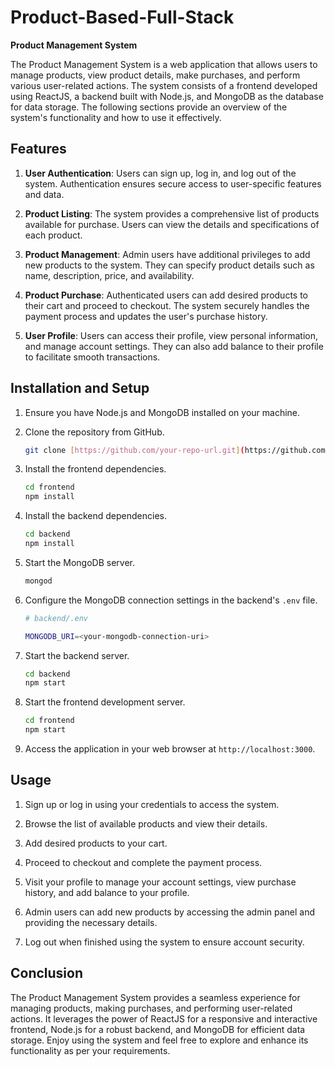 # Product-Based-Full-Stack
**Product Management System**

The Product Management System is a web application that allows users to manage products, view product details, make purchases, and perform various user-related actions. The system consists of a frontend developed using ReactJS, a backend built with Node.js, and MongoDB as the database for data storage. The following sections provide an overview of the system's functionality and how to use it effectively.

## Features

1. **User Authentication**: Users can sign up, log in, and log out of the system. Authentication ensures secure access to user-specific features and data.

2. **Product Listing**: The system provides a comprehensive list of products available for purchase. Users can view the details and specifications of each product.

3. **Product Management**: Admin users have additional privileges to add new products to the system. They can specify product details such as name, description, price, and availability.

4. **Product Purchase**: Authenticated users can add desired products to their cart and proceed to checkout. The system securely handles the payment process and updates the user's purchase history.

5. **User Profile**: Users can access their profile, view personal information, and manage account settings. They can also add balance to their profile to facilitate smooth transactions.

## Installation and Setup

1. Ensure you have Node.js and MongoDB installed on your machine.

2. Clone the repository from GitHub.

   ```bash
   git clone [https://github.com/your-repo-url.git](https://github.com/Siva-Nandu-S/Product-Based-Full-Stack.git)
   ```

3. Install the frontend dependencies.

   ```bash
   cd frontend
   npm install
   ```

4. Install the backend dependencies.

   ```bash
   cd backend
   npm install
   ```

5. Start the MongoDB server.

   ```bash
   mongod
   ```

6. Configure the MongoDB connection settings in the backend's `.env` file.

   ```bash
   # backend/.env

   MONGODB_URI=<your-mongodb-connection-uri>
   ```

7. Start the backend server.

   ```bash
   cd backend
   npm start
   ```

8. Start the frontend development server.

   ```bash
   cd frontend
   npm start
   ```

9. Access the application in your web browser at `http://localhost:3000`.

## Usage

1. Sign up or log in using your credentials to access the system.

2. Browse the list of available products and view their details.

3. Add desired products to your cart.

4. Proceed to checkout and complete the payment process.

5. Visit your profile to manage your account settings, view purchase history, and add balance to your profile.

6. Admin users can add new products by accessing the admin panel and providing the necessary details.

7. Log out when finished using the system to ensure account security.

## Conclusion

The Product Management System provides a seamless experience for managing products, making purchases, and performing user-related actions. It leverages the power of ReactJS for a responsive and interactive frontend, Node.js for a robust backend, and MongoDB for efficient data storage. Enjoy using the system and feel free to explore and enhance its functionality as per your requirements.
